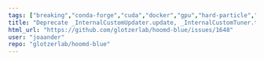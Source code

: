 ```yaml
---
tags: ["breaking","conda-forge","cuda","docker","gpu","hard-particle","hoomd-blue","molecular-dynamics","monte-carlo-simulation","particle-system","python","simulation","singularity","task"]
title: "Deprecate _InternalCustomUpdater.update, _InternalCustomTuner.tune, and _InternalCustomWriter.write"
html_url: "https://github.com/glotzerlab/hoomd-blue/issues/1648"
user: "joaander"
repo: "glotzerlab/hoomd-blue"
---
```


